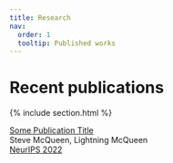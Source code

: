 ```yaml
---
title: Research
nav:
  order: 1
  tooltip: Published works
---
```


# <i class="fas fa-microscope"></i>Recent publications


{% include section.html %}
<div class="citation_title">
      <a href="biorxiv.org/1234">
        Some Publication Title
      </a>
    </div><div class="citation_authors truncate" tabindex="0">
      Steve McQueen, Lightning McQueen
    </div><div class="tags" data-link="https://goallabuci.github.io/research/"><a href="https://goallabuci.github.io/research/?search=&quot;tag: NeurIPS 2022&quot;" class="tag">NeurIPS 2022</a></div>
